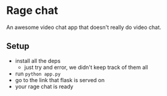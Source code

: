# Rage chat
An awesome video chat app that doesn't really do video chat.

## Setup
- install all the deps
	- just try and error, we didn't keep track of them all
- run `python app.py`
- go to the link that flask is served on
- your rage chat is ready